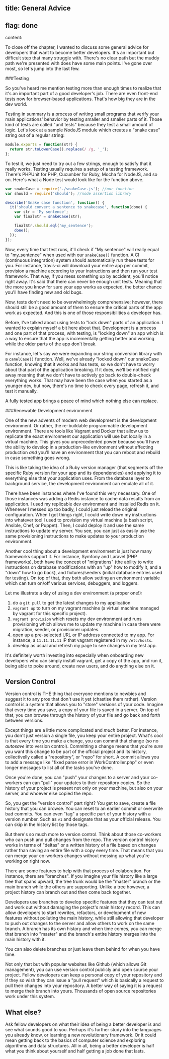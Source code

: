 title: General Advice
----
flag: done
----
content:

To close off the chapter, I wanted to discuss some general advice for developers that want to become better developers. It's an important but difficult step that many struggle with. There's no clear path but the muddy path we're presented with does have some main points. I've gone over most, so let's jump into the last few.

###Testing

So you've heard me mention testing more than enough times to realize that it's an important part of a good developer's job. There are even front-end tests now for browser-based applications. That's how big they are in the dev world.

Testing in summary is a process of writing small programs that verify your main applications' behavior by testing smaller and smaller parts of it. Those kind of tests are called "unit tests" because they test a small amount of logic. Let's look at a sample NodeJS module which creates a "snake case" string out of a regular string:

```js
module.exports = function(str) {
  return str.toLowerCase().replace(/ /g, '_');
};

```

To test it, we just need to try out a few strings, enough to satisfy that it really works. Testing usually requires a setup of a testing framework. There's PHPUnit for PHP, Cucumber for Ruby, Mocha for NodeJS, and so on. Here's what a Node test would look like for the function above.

```js
var snakeCase = require('./snakeCase.js'); //our function
var should = require('should'); //node assertion library

describe('Snake case function', function() {
  it('should convert a sentence to snakecase', function(done) {
	var str = 'My sentence';
	var finalStr = snakeCase(str);

	finalStr.should.eql('my_sentence');
	done();
  });
});
```

Now, every time that test runs, it'll check if "My sentence" will really equal to "my\_sentence" when used with our `snakeCase()` function. A CI (continuous integration) system should automatically run these tests for you. For instance, travis-ci will download your entire app per commit, provision a machine according to your instructions and then run your test framework. That way, if you mess something up by accident, you'll notice right away. It's said that there can never be enough unit tests. Meaning that the more you know for sure your app works as expected, the better chance you'll have finding new and old bugs.

Now, tests don't need to be overwhelmingly comprehensive; however, there should still be a good amount of them to ensure the critical parts of the app work as expected. And this is one of those responsibilities a developer has.

Before, I've talked about using tests to "lock down" parts of an application. I wanted to explain myself a bit here about that. Development is a process and one part of that process, with testing, is "locking down" an app which is a way to ensure that the app is incrementally getting better and working while the older parts of the app don't break.

For instance, let's say we were expanding our string conversion library with a `camelCase()` function. Well, we've already "locked down" our snakeCase function, knowing that it works and has tests, so we don't have to worry about that part of the application breaking. If it does, we'll be notified right away meaning that we don't have to actively go back to double-check everything works. That may have been the case when you started as a younger dev, but now, there's no time to check every page, refresh it, and test it manually.

A fully tested app brings a peace of mind which nothing else can replace.

###Renewable Development environment

One of the new advents of modern web development is the development environment. Or rather, the re-buildable programmable development environment. There are tools like Vagrant and Docker that allow us to replicate the exact environment our application will use but locally in a virtual machine. This gives you unprecedented power because you'll have the ability to develop in a production-like environment without affecting production *and* you'll have an environment that you can reboot and rebuild in case something goes wrong.

This is like taking the idea of a Ruby version manager (that segments off the specific Ruby version for your app and its dependencies) and applying it to everything else that your application uses. From the database layer to background service, the development environment can emulate all of it.

There have been instances where I've found this very necessary. One of those instances was adding a Redis instance to cache data results from an application. I used my replicable dev environment and installed Redis on it. Whenever I messed up too badly, I could just reload the original configuration. When I got things right, I could write down my instructions into whatever tool I used to provision my virtual machine (a bash script, Ansible, Chef, or Puppet). Then, I could deploy it and use the same instructions to update my server. You see, you can just as easily use the same provisioning instructions to make updates to your production environment.

Another cool thing about a development environment is just how many frameworks support it. For instance, Symfony and Laravel (PHP frameworks), both have the concept of "migrations" (the ability to write instructions on database modifications with an "up" how to modify it, and a "down" how to go back), and fixtures/seeders (initial database entries used for testing). On top of that, they both allow setting an environment variable which can turn on/off various services, debuggers, and loggers.

Let me illustrate a day of using a dev environment (a proper one!):

1. do a `git pull` to get the latest changes to my application
2. `vagrant up` to turn on my vagrant machine (a virtual machine managed by vagrant for this specific project).
3. `vagrant provision` which resets my dev environment and runs provisioning which allows me to update my machine in case there were migration, seeder, or provisioner updates.
4. open up a pre-selected URL or IP address connected to my app. For instance, a `11.11.11.11` IP that vagrant registered in my `/etc/hosts`.
5. develop as usual and refresh my page to see changes in my test app.

It's definitely worth investing into especially when onboarding new developers who can simply install vagrant, get a copy of the app, and run it, being able to poke around, create new users, and do anything else on it.

## Version Control

Version control is THE thing that everyone mentions to newbies and suggest it to any pros that don't use it yet (chastise them  rather). Version control is a system that allows you to "store" versions of your code. Imagine that every time you save, a copy of your file is saved in a server. On top of that, you can browse through the history of your file and go back and forth between versions.

Except things are a little more complicated and *much* better. For instance, you don't just version a single file, you keep your entire project. What's cool is that every time you make a change, you can commit that change (so no *autosave* into version control). Committing a change means that you're *sure* you want this change to be part of the official project and its history, collectivelly called a "repository", or "repo" for short. A commit allows you to add a message like "fixed parse error in WorkController.php" or even longer messages to list all of the tasks you've done.

Once you're done, you can "push" your changes to a server and your co-workers can can "pull" your updates to their repository copies. So the history of your project is present not only on your machine, but also on your server, and whoever else copied the repo.

So, you get the "version control" part right? You get to save, create a file history that you can browse. You can reset to an earlier commit or overwrite bad commits. You can even "tag" a specific part of your history with a version number. Such as `v1` and designate that as your official release. You can skip in the history list by those tags.

But there's so much more to version control. Think about those co-workers who can push and pull changes from the repo. The version control history works in terms of "deltas" or a written history of a file based on changes rather than saving an entire file with a copy every time. That means that you can merge your co-workers changes without messing up what you're working on right now.

There are some features to help with that process of colaboration. For instance, there are "branches". If you imagine your file history like a large tree that spans upward, the tree trunk would be the "master" branch or the main branch while the others are supporting. Unlike a tree however, a project history can branch out and then come back together.

Developers use branches to develop specific features that they can test out and work out without damaging the project's main history record. This can allow developers to start rewrites, refactors, or development of new features without polluting the main history, while still allowing that developer to push out changes to the server and allow others to work on the same branch. A branch has its own history and when time comes, you can merge that branch into "master" and the branch's entire history merges into the main history with it.

You can also delete branches or just leave them behind for when you have time.

Not only that but with popular websites like Github (which allows Git management), you can use version control publicly and open source your project. Fellow developers can keep a personal copy of your repository and if they so wish they can issue a "pull request" which is basically a request to pull their changes into your repository. A better way of saying it is a request to merge their branch into yours. Thousands of open source repositories work under this system.

## What else?

Ask fellow developers on what their idea of being a better developer is and see what sounds good to you. Perhaps it's further study into the languages you already know, or learning a new revolutionary framework. Or it could mean getting back to the basics of computer science and exploring algorithms and data structures. All in all, being a better developer is half what you think about yourself and half getting a job done that lasts.
